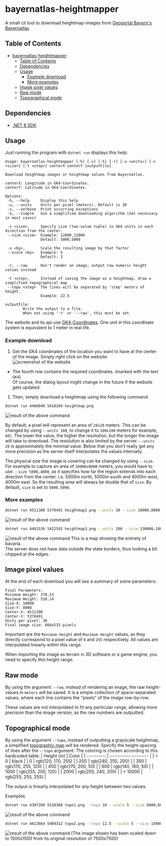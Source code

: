 # bayernatlas-heightmapper

A small cli tool to download heightmap-images from [Geoportal Bayern's Bayernatlas](https://geoportal.bayern.de/bayernatlas)

## Table of Contents
- [bayernatlas-heightmapper](#bayernatlas-heightmapper)
  - [Table of Contents](#table-of-contents)
  - [Dependencies](#dependencies)
  - [Usage](#usage)
    - [Example download](#example-download)
    - [More examples](#more-examples)
  - [Image pixel values](#image-pixel-values)
  - [Raw mode](#raw-mode)
  - [Topographical mode](#topographical-mode)

## Dependencies
- [.NET 8 SDK](https://dotnet.microsoft.com/en-us/download/dotnet/8.0)

## Usage
Just running the program with `dotnet run` displays this help:
```
Usage: bayernatlas-heightmapper [-h] [-v] [-S] [-r] [-u <units>] [-s <size>] [-t <step>] centerX centerY [outputFile]

Download heightmap images or heightmap values from Bayernatlas.

centerX: Longitude in GK4-Coordinates.
centerY: Latitude in GK4-Coordinates.

Options:
 -h, --help     Display this help
 -u, --units    Units per pixel (meters). Default is 20
 -v, --verbose  Print occurring exceptions
 -S, --simple   Use a simplified downloading algorithm (not necessary in most cases)

 -s <size>,     Specify size (two-value tuple) in GK4 units in each direction from the center.
 --size <size>  Example: 12000,12000
                Default: 5000,5000

 -x <by>,       Scale the resulting image by that factor
 --scale <by>   Example: 5
                Default: 1

 -r, --raw      Don't render an image; output raw numeric height values instead

 -t <step>,     Instead of saving the image as a heightmap, draw a simplified topographical map
 --topo <step>  The lines will be separated by 'step' meters of height.
                Example: 22.5

outputFile:
        Write the output to a file.
        When not using '-r' or '--raw', this must be set.
```

The website and its api use [GK4-Coordinates](https://en.wikipedia.org/wiki/Gauss%E2%80%93Kr%C3%BCger_coordinate_system).
One unit in this coordinate system is equivalent to 1 meter in real life.

### Example download
1. Get the GK4 coordinates of the location you want to have at the center of the image. Simply right click on the website:
![screenshot of the website](/assets/on-website.png)
  - The fourth row contains the required coordinates. (marked with the text `GK4`) \
    Of course, the dialog layout might change in the future if the website gets updated.

1. Then, simply download a heightmap using the following command:
```sh
dotnet run 4466640 5418104 heightmap.png
```
![result of the above command](/assets/heightmap.png)

By default, a pixel will represent an area of `20x20` meters.
This can be changed by using `--units 100`, to change it to `100x100` meters for example, etc.
The lower the value, the higher the resolution, but the longer the image will take to download.
The resolution is also limited by the server. `--units 20` is approximately the minimal value.
Below that you don't really get any more precision as the server itself interpolates the values internally.

The physical size the image is covering can be changed by using `--size`. For example to capture an area
of `10000x8000` meters, you would have to use `--size 5000,4000`, as it specifies how far the region extends into each direction
from the center. I.e. 5000m north, 5000m south and 4000m west, 4000m east. So the resulting area will always be double that of `size`.
By default, `size` is set to `5000,5000`.

### More examples
```sh
dotnet run 4511300 5378491 heightmap2.png --units 30 --size 10000,8000
```
![result of the above command](/assets/heightmap2.png)

```sh
dotnet run 4481536 5422592 heightmap3.png --units 200 --size 130000,180000
```
![result of the above command](/assets/heightmap3.png)
This is a map showing the entirety of bavaria. \
The server does not have data outside the state borders, thus looking a bit chipped at the edges.

## Image pixel values
At the end of each download you will see a summary of some parameters:
```
Final Parameters:
Minimum Height: 370.53
Maximum Height: 518.14
Size-X: 10000
Size-Y: 8000
Center-X: 4511300
Center-Y: 5378491
Units per pixel: 30
Final image size: 666x533 pixels
```

Important are the `Minimum Height` and `Maximum Height` values, as they directly correspond to a pixel value of `0` and `255` respectively. All values are interpolated linearly within this range.

When importing the image as terrain in 3D software or a game engine, you need to specify this height
range.

## Raw mode
By using the argument `--raw`, instead of rendering an image, the raw height-values in `meters` will be saved.
It is a simple collection of space-separated values, where each line contains the "pixels" of the image row-by-row.

These values are not interpolated to fit any particular range, allowing more precision than the image
version, as the raw numbers are outputted.

## Topographical mode
By using the argument `--topo`, instead of outputting a grayscale heightmap, a simplified
[topographic map](https://en.wikipedia.org/wiki/Topographic_map) will be rendered.
Specify the height-spacing of lines after the `--topo` argument.
The coloring is chosen according to this hardcoded table:
| Height (m) | Color                |
| ---------: | :------------------- |
| < 0        | black                |
| 0          | rgb(120, 170, 255) |
| 200        | rgb(240, 255, 200) |
| 350        | rgb(170, 255, 120) |
| 450        | rgb(170, 200,  50) |
| 600        | rgb(140, 160,  50) |
| 1000       | rgb(255, 200, 120) |
| 2000       | rgb(255, 240, 200) |
| > 10000    | rgb(255, 255, 255) |

The output is linearly interpolated for any height between two values.

Examples:
```sh
dotnet run 4307200 5538368 topo1.png --topo 10 --scale 5 --size 6000,6000
```
![result of the above command](/assets/topo1.png)

```sh
dotnet run 4613664 5409312 topo2.png --topo 12.5 --scale 5 --size 15000,15000
```
![result of the above command](/assets/topo2.png)
(The image shown has been scaled down to 1500x1500 from its original resolution of 7500x7500)
